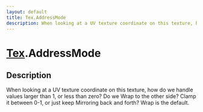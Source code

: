 ```yaml
---
layout: default
title: Tex.AddressMode
description: When looking at a UV texture coordinate on this texture, how do we handle values larger than 1, or less than zero? Do we Wrap to the other side? Clamp it between 0-1, or just keep Mirroring back and forth? Wrap is the default.
---
```

# [Tex]({{site.url}}/Pages/Reference/Tex.html).AddressMode

## Description
When looking at a UV texture coordinate on this texture,
how do we handle values larger than 1, or less than zero? Do we
Wrap to the other side? Clamp it between 0-1, or just keep
Mirroring back and forth? Wrap is the default.

